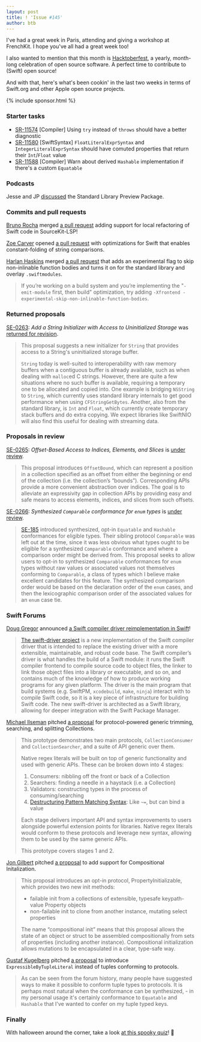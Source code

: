 ```yaml
---
layout: post
title: ! 'Issue #145'
author: btb
---
```


I've had a great week in Paris, attending and giving a workshop at FrenchKit.
I hope you've all had a great week too!

I also wanted to mention that this month is [Hacktoberfest](https://hacktoberfest.digitalocean.com),
a yearly, month-long celebration of open source software. A perfect time to
contribute to (Swift) open source!

And with that, here's what's been cookin' in the last two weeks in terms of
Swift.org and other Apple open source projects.

<!--excerpt-->

{% include sponsor.html %}

### Starter tasks

- [SR-11574](https://bugs.swift.org/browse/SR-11574) [Compiler] Using `try`
instead of `throws` should have a better diagnostic
- [SR-11580](https://bugs.swift.org/browse/SR-11580) [SwiftSyntax]
`FloatLiteralExprSyntax` and `IntegerLiteralExprSyntax` should have comuted
properties that return their `Int`/`Float` value
- [SR-11588](https://bugs.swift.org/browse/SR-11588) [Compiler] Warn about
derived `Hashable` implementation if there's a custom `Equatable`

### Podcasts

Jesse and JP [discussed](https://spec.fm/podcasts/swift-unwrapped/309982) the Standard Library Preview Package.

### Commits and pull requests

[Bruno Rocha](https://twitter.com/rockthebruno) merged [a pull request](https://github.com/apple/sourcekit-lsp/pull/163)
adding support for local refactoring of Swift code in SourceKit-LSP!

[Zoe Carver](https://github.com/zoecarver) opened [a pull request](https://github.com/apple/swift/pull/27551)
with optimizations for Swift that enables constant-folding of string comparisons.

[Harlan Haskins](http://twitter.com/harlanhaskins) merged [a pull request](https://github.com/apple/swift/pull/20420)
that adds an experimental flag to skip non-inlinable function bodies and turns
it on for the standard library and overlay `.swiftmodules`.

> If you’re working on a build system and you’re implementing the
"`-emit-module` first, then build" optimization, try adding
`-Xfrontend -experimental-skip-non-inlinable-function-bodies`.

### Returned proposals

[SE-0263](https://github.com/apple/swift-evolution/blob/master/proposals/0263-string-uninitialized-initializer.md): *Add a String Initializer with Access to Uninitialized Storage* was [returned for revision](https://forums.swift.org/t/se-0263-review-2-add-a-string-initializer-with-access-to-uninitialized-storage/29663).

> This proposal suggests a new initializer for `String` that provides access
to a String's uninitialized storage buffer.
>
> `String` today is well-suited to interoperability with raw memory buffers
when a contiguous buffer is already available, such as when dealing with
`malloc`ed C strings. However, there are quite a few situations where no such
buffer is available, requiring a temporary one to be allocated and copied into.
One example is bridging `NSString` to `String`, which currently uses standard
library internals to get good performance when using `CFStringGetBytes`.
Another, also from the standard library, is `Int` and `Float`, which currently
create temporary stack buffers and do extra copying. We expect libraries like
SwiftNIO will also find this useful for dealing with streaming data.

### Proposals in review

[SE-0265](https://github.com/apple/swift-evolution/blob/master/proposals/0265-offset-indexing-and-slicing.md): *Offset-Based Access to Indices, Elements, and Slices* is [under review](https://forums.swift.org/t/se-0265-offset-based-access-to-indices-elements-and-slices/29596).

> This proposal introduces `OffsetBound`, which can represent a position in a
collection specified as an offset from either the beginning or end of the
collection (i.e. the collection’s “bounds”). Corresponding APIs provide a more
convenient abstraction over indices. The goal is to alleviate an expressivity
gap in collection APIs by providing easy and safe means to access elements,
indices, and slices from such offsets.

[SE-0266](https://github.com/apple/swift-evolution/blob/master/proposals/0266-synthesized-comparable-for-enumerations.md): *Synthesized `Comparable` conformance for `enum` types* is [under review](https://forums.swift.org/t/se-0266-synthesized-comparable-conformance-for-enum-types/29457).

> [SE-185](https://github.com/apple/swift-evolution/blob/master/proposals/0185-synthesize-equatable-hashable.md)
introduced synthesized, opt-in `Equatable` and `Hashable` conformances for
eligible types. Their sibling protocol `Comparable` was left out at the time,
since it was less obvious what types ought to be eligible for a synthesized
`Comparable` conformance and where a comparison order might be derived from.
This proposal seeks to allow users to opt-in to synthesized `Comparable`
conformances for `enum` types without raw values or associated values not
themselves conforming to `Comparable`, a class of types which I believe make
excellent candidates for this feature. The synthesized comparison order would be
based on the declaration order of the `enum` cases, and then the lexicographic
comparison order of the associated values for an `enum` case tie.

### Swift Forums

[Doug Gregor](https://twitter.com/dgregor79) announced [a Swift compiler driver
reimplementation in Swift](https://forums.swift.org/t/new-project-announcement-swift-compiler-driver-reimplementation-in-swift/29696)!

> [The swift-driver project](https://github.com/apple/swift-driver) is a new
implementation of the Swift compiler driver that is intended to replace the
existing driver with a more extensible, maintainable, and robust code base. The
Swift compiler’s driver is what handles the build of a Swift module: it runs the
Swift compiler frontend to compile source code to object files, the linker to
link those object files into a library or executable, and so on, and contains
much of the knowledge of how to produce working programs for any given platform.
The driver is the main program that build systems (e.g. SwiftPM, `xcodebuild`,
`make`, `ninja`) interact with to compile Swift code, so it is a key piece of
infrastructure for building Swift code. The new swift-driver is architected as a
Swift library, allowing for deeper integration with the Swift Package Manager.

[Michael Ilseman](https://twitter.com/ilseman/) pitched [a proposal](https://forums.swift.org/t/prototype-protocol-powered-generic-trimming-searching-splitting/29415)
for protocol-powered generic trimming, searching, and splitting Collections.

> This prototype demonstrates two main protocols, `CollectionConsumer` and
`CollectionSearcher`, and a suite of API generic over them.
>
> Native regex literals will be built on top of generic functionality and used
with generic APIs. These can be broken down into 4 stages:
>
> 1. Consumers: nibbling off the front or back of a Collection
> 2. Searchers: finding a needle in a haystack (i.e. a Collection)
> 3. Validators: constructing types in the process of consuming/searching
> 4. [Destructuring Pattern Matching Syntax](https://gist.github.com/milseman/bb39ef7f170641ae52c13600a512782f#syntax-for-destructing-matching):
Like `~=`, but can bind a value
>
> Each stage delivers important API and syntax improvements to users alongside
powerful extension points for libraries. Native regex literals would conform to
these protocols and leverage new syntax, allowing them to be used by the same
generic APIs.
>
> This prototype covers stages 1 and 2.

[Jon Gilbert](https://forums.swift.org/u/vitamin/summary) pitched [a proposal](https://forums.swift.org/t/compositional-initialization/29535)
to add support for Compositional Initalization.

> This proposal introduces an opt-in protocol, PropertyInitializable, which provides two new init methods:
>
> - failable init from a collections of extensible, typesafe keypath-value
Property objects
> - non-failable init to clone from another instance, mutating select properties
>
> The name “compositional init” means that this proposal allows the state of an
object or struct to be assembled compositionally from sets of properties
(including another instance). Compositional initialization allows mutations to
be encapsulated in a clear, type-safe way.

[Gustaf Kugelberg](https://forums.swift.org/u/greatape/summary) pitched [a
proposal](https://forums.swift.org/t/expressiblebytupleliteral-instead-of-tuples-conforming-to-protocols/29626)
to introduce `ExpressibleByTupleLiteral` instead of tuples conforming to
protocols.

> As can be seen from the forum history, many people have suggested ways to
make it possible to conform tuple types to protocols. It is perhaps most natural
when the conformance can be synthesized, - in my personal usage it's certainly
conformance to `Equatable` and `Hashable` that I've wanted to confer on my tuple
typed keys.

### Finally

With halloween around the corner, take a look [at this spooky quiz](https://twitter.com/jckarter/status/1180206902732419072)! 👻
